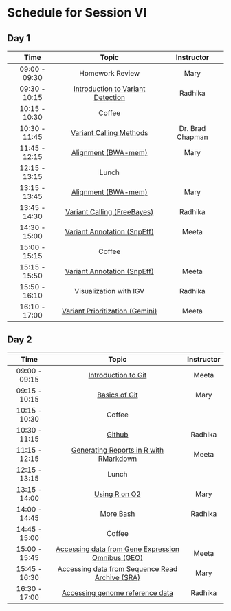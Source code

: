 # Schedule for Session VI

## Day 1

| Time            |   Topic  | Instructor |
|:------------------------:|:----------:|:--------:|
| 09:00 - 09:30 | Homework Review | Mary |
| 09:30 - 10:15 | [Introduction to Variant Detection](../slides/Variant_Intro_rsk.pdf) | Radhika |
| 10:15 - 10:30 | Coffee | |
| 10:30 - 11:45 | [Variant Calling Methods](https://github.com/chapmanb/bcbb/blob/master/talks/ngscourse2018_teaching/ngscourse2018_teaching.pdf) | Dr. Brad Chapman |
| 11:45 - 12:15 | [Alignment (BWA-mem)](../lessons/01_alignment.md) | Mary |
| 12:15 - 13:15 | Lunch | |
| 13:15 - 13:45 | [Alignment (BWA-mem)](../lessons/01_alignment.md) | Mary |
| 13:45 - 14:30 | [Variant Calling (FreeBayes)](../lessons/02_variant-calling.md) | Radhika |
| 14:30 - 15:00 | [Variant Annotation (SnpEff)](../lessons/03_annotation-snpeff.md) | Meeta |
| 15:00 - 15:15 | Coffee | |
| 15:15 - 15:50 | [Variant Annotation (SnpEff)](../lessons/03_annotation-snpeff.md) | Meeta |
| 15:50 - 16:10 | Visualization with IGV | Radhika |
| 16:10 - 17:00 | [Variant Prioritization (Gemini)](../lessons/04_prioritization-gemini.md) | Meeta |

## Day 2

| Time            |   Topic  | Instructor |
|:------------------------:|:----------:|:--------:|
| 09:00 - 09:15 | [Introduction to Git]() | Meeta |
| 09:15 - 10:15 | [Basics of Git]() | Mary |
| 10:15 - 10:30 | Coffee | |
| 10:30 - 11:15 | [Github]() | Radhika |
| 11:15 - 12:15 | [Generating Reports in R with RMarkdown]() | Meeta |
| 12:15 - 13:15 | Lunch | |
| 13:15 - 14:00 | [Using R on O2](https://hbctraining.github.io/In-depth-NGS-Data-Analysis-Course/sessionVI/lessons/R_automation.html) | Mary |
| 14:00 - 14:45 | [More Bash]() | Radhika |
| 14:45 - 15:00 | Coffee | |
| 15:00 - 15:45 |[Accessing data from Gene Expression Omnibus (GEO)](https://hbctraining.github.io/Accessing_public_genomic_data/lessons/accessing_public_experimental_data.html)| Meeta |
| 15:45 - 16:30 |[Accessing data from Sequence Read Archive (SRA)](https://hbctraining.github.io/Accessing_public_genomic_data/lessons/downloading_from_SRA.html)| Mary |
| 16:30 - 17:00 |[Accessing genome reference data](https://hbctraining.github.io/Accessing_public_genomic_data/lessons/accessing_genome_reference_data.html) | Radhika |
